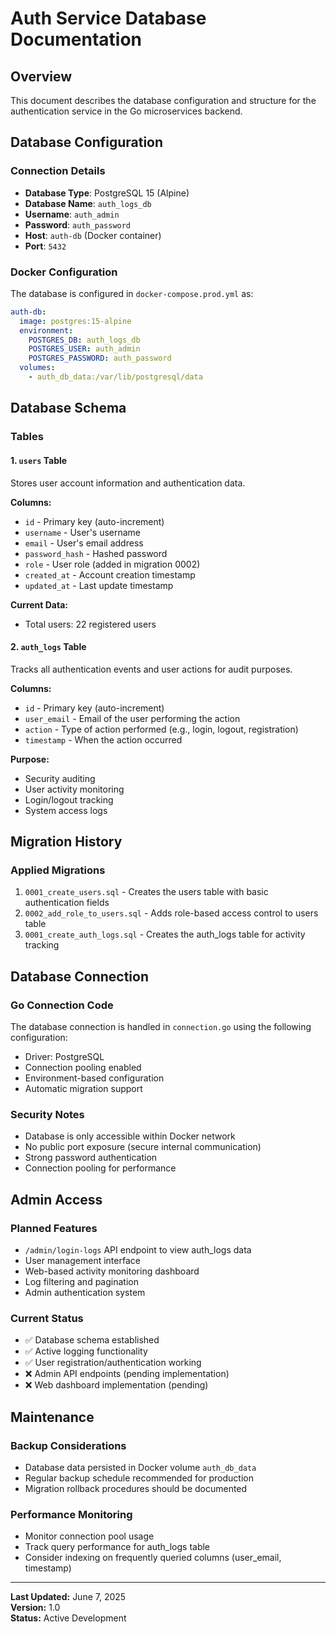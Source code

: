 # Auth Service Database Documentation

## Overview
This document describes the database configuration and structure for the authentication service in the Go microservices backend.

## Database Configuration

### Connection Details
- **Database Type**: PostgreSQL 15 (Alpine)
- **Database Name**: `auth_logs_db`
- **Username**: `auth_admin`
- **Password**: `auth_password`
- **Host**: `auth-db` (Docker container)
- **Port**: `5432`

### Docker Configuration
The database is configured in `docker-compose.prod.yml` as:
```yaml
auth-db:
  image: postgres:15-alpine
  environment:
    POSTGRES_DB: auth_logs_db
    POSTGRES_USER: auth_admin
    POSTGRES_PASSWORD: auth_password
  volumes:
    - auth_db_data:/var/lib/postgresql/data
```

## Database Schema

### Tables

#### 1. `users` Table
Stores user account information and authentication data.

**Columns:**
- `id` - Primary key (auto-increment)
- `username` - User's username
- `email` - User's email address
- `password_hash` - Hashed password
- `role` - User role (added in migration 0002)
- `created_at` - Account creation timestamp
- `updated_at` - Last update timestamp

**Current Data:**
- Total users: 22 registered users

#### 2. `auth_logs` Table
Tracks all authentication events and user actions for audit purposes.

**Columns:**
- `id` - Primary key (auto-increment)
- `user_email` - Email of the user performing the action
- `action` - Type of action performed (e.g., login, logout, registration)
- `timestamp` - When the action occurred

**Purpose:**
- Security auditing
- User activity monitoring
- Login/logout tracking
- System access logs

## Migration History

### Applied Migrations
1. `0001_create_users.sql` - Creates the users table with basic authentication fields
2. `0002_add_role_to_users.sql` - Adds role-based access control to users table
3. `0001_create_auth_logs.sql` - Creates the auth_logs table for activity tracking

## Database Connection

### Go Connection Code
The database connection is handled in `connection.go` using the following configuration:
- Driver: PostgreSQL
- Connection pooling enabled
- Environment-based configuration
- Automatic migration support

### Security Notes
- Database is only accessible within Docker network
- No public port exposure (secure internal communication)
- Strong password authentication
- Connection pooling for performance

## Admin Access

### Planned Features
- `/admin/login-logs` API endpoint to view auth_logs data
- User management interface
- Web-based activity monitoring dashboard
- Log filtering and pagination
- Admin authentication system

### Current Status
- ✅ Database schema established
- ✅ Active logging functionality
- ✅ User registration/authentication working
- ❌ Admin API endpoints (pending implementation)
- ❌ Web dashboard implementation (pending)

## Maintenance

### Backup Considerations
- Database data persisted in Docker volume `auth_db_data`
- Regular backup schedule recommended for production
- Migration rollback procedures should be documented

### Performance Monitoring
- Monitor connection pool usage
- Track query performance for auth_logs table
- Consider indexing on frequently queried columns (user_email, timestamp)

---

**Last Updated:** June 7, 2025  
**Version:** 1.0  
**Status:** Active Development
